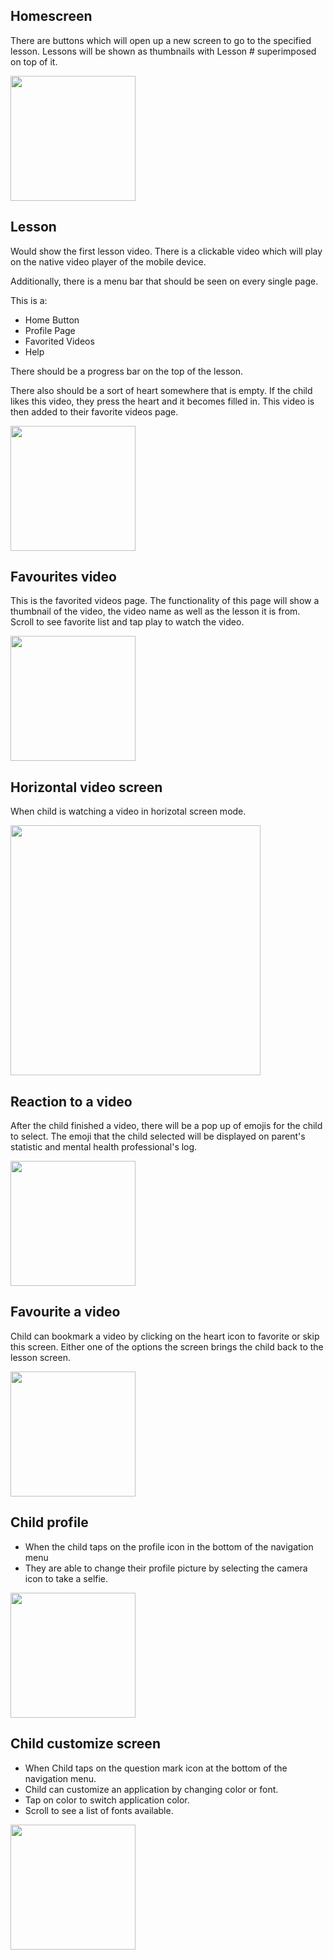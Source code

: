 ## Homescreen 
There are buttons which will open up a new screen to go to the specified lesson. 
Lessons will be shown as thumbnails with Lesson # superimposed on top of it.

<img src="https://github.com/cmput401-fall2018/motus/blob/master/docs/ui/child%20ui/screen1.png" width="200"/> 

## Lesson

Would show the first lesson video. There is a clickable video which will play on the native video player of the mobile device. 

Additionally, there is a menu bar that should be seen on every single page. 

This is a:
* Home Button
* Profile Page
* Favorited Videos
* Help

There should be a progress bar on the top of the lesson. 

There also should be a sort of heart somewhere that is empty. If the child likes this video, they press the heart and it becomes filled in. This video is then added to their favorite videos page. 

<img src="https://github.com/cmput401-fall2018/motus/blob/master/docs/ui/child%20ui/screen2.png" width="200"/> 

## Favourites video

This is the favorited videos page. The functionality of this page will show a thumbnail of the video, the video name as well as the lesson it is from. Scroll to see favorite list and tap play to watch the video.

<img src="https://github.com/cmput401-fall2018/motus/blob/master/docs/ui/child%20ui/screen3.png" width="200"/> 

## Horizontal video screen
When child is watching a video in horizotal screen mode.

<img src="https://github.com/cmput401-fall2018/motus/blob/master/docs/ui/child%20ui/screen4.png" width="400"/> 

## Reaction to a video 
After the child finished a video, there will be a pop up of emojis for the child to select. The emoji that the child selected will be displayed on parent's statistic and mental health professional's log.

<img src="https://github.com/cmput401-fall2018/motus/blob/master/docs/ui/child%20ui/screen5.png" width="200"/> 

## Favourite a video
Child can bookmark a video by clicking on the heart icon to favorite or skip this screen. Either one of the options the screen brings the child back to the lesson screen.

<img src="https://github.com/cmput401-fall2018/motus/blob/master/docs/ui/child%20ui/screen6.png" width="200"/> 

## Child profile
* When the child taps on the profile icon in the bottom of the navigation menu
* They are able to change their profile picture by selecting the camera icon to take a selfie.

<img src="https://github.com/cmput401-fall2018/motus/blob/master/docs/ui/child%20ui/screen7.png" width="200"/> 

## Child customize screen
* When Child taps on the question mark icon at the bottom of the navigation menu.
* Child can customize an application by changing color or font.
* Tap on color to switch application color.
* Scroll to see a list of fonts available.

<img src="https://github.com/cmput401-fall2018/motus/blob/master/docs/ui/child%20ui/screen8.png" width="200"/> 


